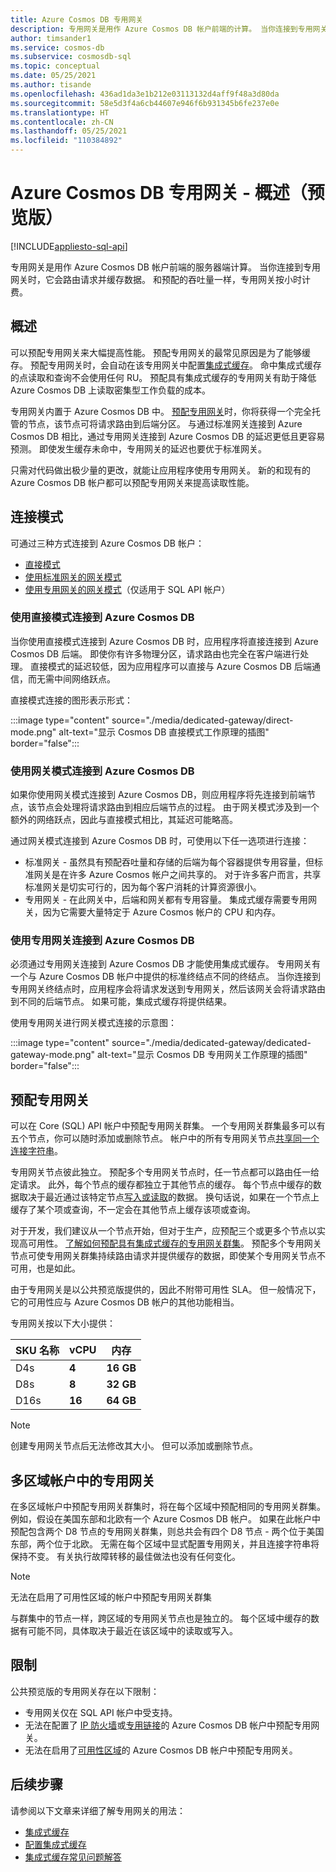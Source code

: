 ```yaml
---
title: Azure Cosmos DB 专用网关
description: 专用网关是用作 Azure Cosmos DB 帐户前端的计算。 当你连接到专用网关时，它会路由请求并缓存数据。
author: timsander1
ms.service: cosmos-db
ms.subservice: cosmosdb-sql
ms.topic: conceptual
ms.date: 05/25/2021
ms.author: tisande
ms.openlocfilehash: 436ad1da3e1b212e03113132d4aff9f48a3d80da
ms.sourcegitcommit: 58e5d3f4a6cb44607e946f6b931345b6fe237e0e
ms.translationtype: HT
ms.contentlocale: zh-CN
ms.lasthandoff: 05/25/2021
ms.locfileid: "110384892"
---
```

# <a name="azure-cosmos-db-dedicated-gateway---overview-preview"></a>Azure Cosmos DB 专用网关 - 概述（预览版）
[!INCLUDE[appliesto-sql-api](includes/appliesto-sql-api.md)]

专用网关是用作 Azure Cosmos DB 帐户前端的服务器端计算。 当你连接到专用网关时，它会路由请求并缓存数据。 和预配的吞吐量一样，专用网关按小时计费。

## <a name="overview"></a>概述

可以预配专用网关来大幅提高性能。 预配专用网关的最常见原因是为了能够缓存。 预配专用网关时，会自动在该专用网关中配置[集成式缓存](integrated-cache.md)。 命中集成式缓存的点读取和查询不会使用任何 RU。 预配具有集成式缓存的专用网关有助于降低 Azure Cosmos DB 上读取密集型工作负载的成本。

专用网关内置于 Azure Cosmos DB 中。 [预配专用网关](how-to-configure-integrated-cache.md)时，你将获得一个完全托管的节点，该节点可将请求路由到后端分区。 与通过标准网关连接到 Azure Cosmos DB 相比，通过专用网关连接到 Azure Cosmos DB 的延迟更低且更容易预测。 即使发生缓存未命中，专用网关的延迟也要优于标准网关。

只需对代码做出极少量的更改，就能让应用程序使用专用网关。 新的和现有的 Azure Cosmos DB 帐户都可以预配专用网关来提高读取性能。

## <a name="connection-modes"></a>连接模式

可通过三种方式连接到 Azure Cosmos DB 帐户：

- [直接模式](#connect-to-azure-cosmos-db-using-direct-mode)
- [使用标准网关的网关模式](#connect-to-azure-cosmos-db-using-gateway-mode)
- [使用专用网关的网关模式](#connect-to-azure-cosmos-db-using-the-dedicated-gateway)（仅适用于 SQL API 帐户）

### <a name="connect-to-azure-cosmos-db-using-direct-mode"></a>使用直接模式连接到 Azure Cosmos DB

当你使用直接模式连接到 Azure Cosmos DB 时，应用程序将直接连接到 Azure Cosmos DB 后端。 即使你有许多物理分区，请求路由也完全在客户端进行处理。 直接模式的延迟较低，因为应用程序可以直接与 Azure Cosmos DB 后端通信，而无需中间网络跃点。

直接模式连接的图形表示形式：

:::image type="content" source="./media/dedicated-gateway/direct-mode.png" alt-text="显示 Cosmos DB 直接模式工作原理的插图" border="false":::

### <a name="connect-to-azure-cosmos-db-using-gateway-mode"></a>使用网关模式连接到 Azure Cosmos DB

如果你使用网关模式连接到 Azure Cosmos DB，则应用程序将先连接到前端节点，该节点会处理将请求路由到相应后端节点的过程。 由于网关模式涉及到一个额外的网络跃点，因此与直接模式相比，其延迟可能略高。 

通过网关模式连接到 Azure Cosmos DB 时，可使用以下任一选项进行连接：

* 标准网关 - 虽然具有预配吞吐量和存储的后端为每个容器提供专用容量，但标准网关是在许多 Azure Cosmos 帐户之间共享的。 对于许多客户而言，共享标准网关是切实可行的，因为每个客户消耗的计算资源很小。
* 专用网关 - 在此网关中，后端和网关都有专用容量。 集成式缓存需要专用网关，因为它需要大量特定于 Azure Cosmos 帐户的 CPU 和内存。

### <a name="connect-to-azure-cosmos-db-using-the-dedicated-gateway"></a>使用专用网关连接到 Azure Cosmos DB

必须通过专用网关连接到 Azure Cosmos DB 才能使用集成式缓存。 专用网关有一个与 Azure Cosmos DB 帐户中提供的标准终结点不同的终结点。 当你连接到专用网关终结点时，应用程序会将请求发送到专用网关，然后该网关会将请求路由到不同的后端节点。 如果可能，集成式缓存将提供结果。

使用专用网关进行网关模式连接的示意图：

:::image type="content" source="./media/dedicated-gateway/dedicated-gateway-mode.png" alt-text="显示 Cosmos DB 专用网关工作原理的插图" border="false":::
 
## <a name="provisioning-the-dedicated-gateway"></a>预配专用网关

可以在 Core (SQL) API 帐户中预配专用网关群集。 一个专用网关群集最多可以有五个节点，你可以随时添加或删除节点。 帐户中的所有专用网关节点[共享同一个连接字符串](how-to-configure-integrated-cache.md#configuring-the-integrated-cache)。

专用网关节点彼此独立。 预配多个专用网关节点时，任一节点都可以路由任一给定请求。 此外，每个节点的缓存都独立于其他节点的缓存。 每个节点中缓存的数据取决于最近通过该特定节点[写入或读取](integrated-cache.md#item-cache)的数据。 换句话说，如果在一个节点上缓存了某个项或查询，不一定会在其他节点上缓存该项或查询。

对于开发，我们建议从一个节点开始，但对于生产，应预配三个或更多个节点以实现高可用性。 [了解如何预配具有集成式缓存的专用网关群集](how-to-configure-integrated-cache.md)。 预配多个专用网关节点可使专用网关群集持续路由请求并提供缓存的数据，即使某个专用网关节点不可用，也是如此。

由于专用网关是以公共预览版提供的，因此不附带可用性 SLA。 但一般情况下，它的可用性应与 Azure Cosmos DB 帐户的其他功能相当。

专用网关按以下大小提供：

| SKU 名称 | **vCPU** | **内存**  |
| ------------ | -------- | ----------- |
| D4s      | **4**    | **16 GB** |
| D8s      | **8**    | **32 GB** |
| D16s     | **16**   | **64 GB** |

> [!NOTE]
> 创建专用网关节点后无法修改其大小。 但可以添加或删除节点。

## <a name="dedicated-gateway-in-multi-region-accounts"></a>多区域帐户中的专用网关

在多区域帐户中预配专用网关群集时，将在每个区域中预配相同的专用网关群集。 例如，假设在美国东部和北欧有一个 Azure Cosmos DB 帐户。 如果在此帐户中预配包含两个 D8 节点的专用网关群集，则总共会有四个 D8 节点 - 两个位于美国东部，两个位于北欧。 无需在每个区域中显式配置专用网关，并且连接字符串将保持不变。 有关执行故障转移的最佳做法也没有任何变化。

> [!NOTE]
> 无法在启用了可用性区域的帐户中预配专用网关群集

与群集中的节点一样，跨区域的专用网关节点也是独立的。 每个区域中缓存的数据有可能不同，具体取决于最近在该区域中的读取或写入。

## <a name="limitations"></a>限制

公共预览版的专用网关存在以下限制：

- 专用网关仅在 SQL API 帐户中受支持。
- 无法在配置了 [IP 防火墙](how-to-configure-firewall.md)或[专用链接](how-to-configure-private-endpoints.md)的 Azure Cosmos DB 帐户中预配专用网关。
- 无法在启用了[可用性区域](high-availability.md#availability-zone-support)的 Azure Cosmos DB 帐户中预配专用网关。

## <a name="next-steps"></a>后续步骤

请参阅以下文章来详细了解专用网关的用法：

- [集成式缓存](integrated-cache.md)
- [配置集成式缓存](how-to-configure-integrated-cache.md)
- [集成式缓存常见问题解答](integrated-cache-faq.md)